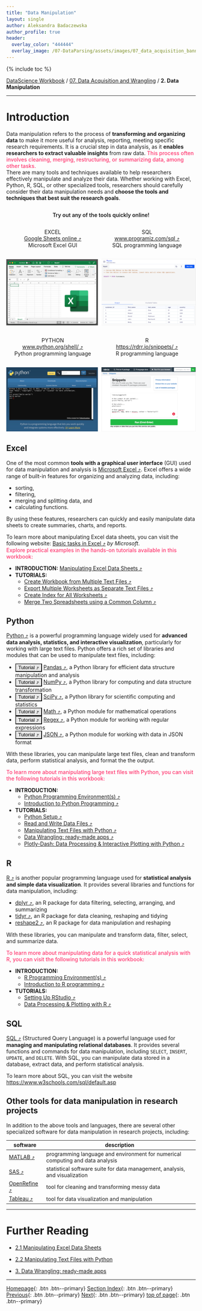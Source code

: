 ```yaml
---
title: "Data Manipulation"
layout: single
author: Aleksandra Badaczewska
author_profile: true
header:
  overlay_color: "444444"
  overlay_image: /07-DataParsing/assets/images/07_data_acquisition_banner.png
---
```


{% include toc %}

[DataScience Workbook](https://datascience.101workbook.org/) / [07. Data Acquisition and Wrangling](../00-DataParsing-LandingPage.md) / **2. Data Manipulation**

---


# Introduction

Data manipulation refers to the process of **transforming and organizing data** to make it more useful for analysis, reporting, meeting specific research requirements. It is a crucial step in data analysis, as it **enables researchers to extract valuable insights** from raw data.
<span style="color: #ff3870;font-weight: 500;">This process often involves cleaning, merging, restructuring, or summarizing data, among other tasks.</span> <br>
There are many tools and techniques available to help researchers effectively manipulate and analyze their data. Whether working with Excel, Python, R, SQL, or other specialized tools, researchers should carefully consider their data manipulation needs and **choose the tools and techniques that best suit the research goals**.

<p align="center" style="width:100%; display:inline-block; font-weight:600">Try out any of the tools quickly online!</p><br>
<p align="center" style="width:49%; display:inline-block;">
  EXCEL<br>
  <a href="https://www.google.com/sheets/about/" target="_blank">Google Sheets online  ⤴</a><br>
  Microsoft Excel GUI
</p>
<p align="center" style="width:49%; display:inline-block;">
  SQL <br>
  <a href="https://www.programiz.com/sql/online-compiler/" target="_blank">www.programiz.com/sql  ⤴</a><br>
  SQL programming language
</p>

![02_data_manipulation_tools1.png](../assets/images/02_data_manipulation_tools1.png)<br>


<p align="center" style="width:49%; display:inline-block;">
  PYTHON <br>
  <a href="https://www.python.org/shell/" target="_blank">www.python.org/shell/  ⤴</a><br>
  Python programming language
</p>
<p align="center" style="width:49%; display:inline-block;">
  R <br>
  <a href="https://rdrr.io/snippets/" target="_blank">https://rdrr.io/snippets/  ⤴</a><br>
  R programming language
</p>

![02_data_manipulation_tools2.png](../assets/images/02_data_manipulation_tools2.png)<br>




## Excel

One of the most common **tools with a graphical user interface** (GUI) used for data manipulation and analysis is <a href="https://www.microsoft.com/en-us/microsoft-365/excel" target="_blank">Microsoft Excel  ⤴</a>. Excel offers a wide range of built-in features for organizing and analyzing data, including:
* sorting,
* filtering,
* merging and splitting data, and
* calculating functions.

By using these features, researchers can quickly and easily manipulate data sheets to create summaries, charts, and reports.

To learn more about manipulating Excel data sheets, you can visit the following website: <a href="https://support.microsoft.com/en-us/office/basic-tasks-in-excel-dc775dd1-fa52-430f-9c3c-d998d1735fca" target="_blank">Basic tasks in Excel  ⤴</a> *by Microsoft*. <br>
<span style="color: #ff3870;font-weight: 500;">Explore practical examples in the hands-on tutorials available in this workbook:</span>
* **INTRODUCTION:** <a href="https://datascience.101workbook.org/07-DataParsing/02-DATA-MANIPULATION/01-EXCEL/01-manipulate-excel-sheets" target="_blank">Manipulating Excel Data Sheets  ⤴</a>
* **TUTORIALS:**
  * <a href="https://datascience.101workbook.org/07-DataParsing/02-DATA-MANIPULATION/01-EXCEL/02-tutorial-create-workbook-from-multiple-files" target="_blank">Create Workbook from Multiple Text Files  ⤴</a>
  * <a href="https://datascience.101workbook.org/07-DataParsing/02-DATA-MANIPULATION/01-EXCEL/03-tutorial-export-multiple-worksheets" target="_blank">Export Multiple Worksheets as Separate Text Files  ⤴</a>
  * <a href="https://datascience.101workbook.org/07-DataParsing/02-DATA-MANIPULATION/01-EXCEL/04-tutorial-create-index-for-all-worksheets" target="_blank">Create Index for All Worksheets  ⤴</a>
  * <a href="https://datascience.101workbook.org/07-DataParsing/02-DATA-MANIPULATION/01-EXCEL/05-tutorial-merge-spreadsheets-by-column" target="_blank">Merge Two Spreadsheets using a Common Column  ⤴</a>


## Python

<a href="https://www.python.org/shell/" target="_blank">Python  ⤴</a> is a powerful programming language widely used for **advanced data analysis, statistics, and interactive visualization**, particularly for working with large text files. Python offers a rich set of libraries and modules that can be used to manipulate text files, including:
* <a href="https://datascience.101workbook.org/05-IntroToProgramming/03-PYTHON/06-tutorial-python-data-manipulation-pandas" target="_blank"><input type="button" value="Tutorial ⤴" style="background-color: #e7e7e7; color: black;" /></a> <a href="https://pandas.pydata.org/" target="_blank">Pandas  ⤴</a>, a Python library for efficient data structure manipulation and analysis
* <a href="https://datascience.101workbook.org/05-IntroToProgramming/03-PYTHON/07-tutorial-python-array-manipulation-numpy" target="_blank"><input type="button" value="Tutorial ⤴" style="background-color: #e7e7e7; color: black;" /></a> <a href="https://numpy.org/" target="_blank">NumPy  ⤴</a>, a Python library for computing and data structure transformation
* <a href="https://datascience.101workbook.org/05-IntroToProgramming/03-PYTHON/08-tutorial-python-apply-statistics-scipy" target="_blank"><input type="button" value="Tutorial ⤴" style="background-color: #e7e7e7; color: black;" /></a> <a href="https://www.scipy.org/" target="_blank">SciPy  ⤴</a>, a Python library for scientific computing and statistics
* <a href="https://datascience.101workbook.org/05-IntroToProgramming/03-PYTHON/05-tutorial-python-round-abs-data-math-module" target="_blank"><input type="button" value="Tutorial ⤴" style="background-color: #e7e7e7; color: black;" /></a> <a href="https://docs.python.org/3/library/math.html" target="_blank">Math  ⤴</a>, a Python module for mathematical operations
* <a href="https://" target="_blank"><input type="button" value="Tutorial ⤴" style="background-color: #e7e7e7; color: black;" /></a> <a href="https://docs.python.org/3/library/re.html" target="_blank">Regex  ⤴</a>, a Python module for working with regular expressions
* <a href="https://datascience.101workbook.org/05-IntroToProgramming/03-PYTHON/04-tutorial-python-manage-data-json-string" target="_blank"><input type="button" value="Tutorial ⤴" style="background-color: #e7e7e7; color: black;" /></a> <a href="https://docs.python.org/3/library/json.html" target="_blank">JSON  ⤴</a>, a Python module for working with data in JSON format

With these libraries, you can manipulate large text files, clean and transform data, perform statistical analysis, and format the the output.

<span style="color: #ff3870;font-weight: 500;">To learn more about manipulating large text files with Python, you can visit the following tutorials in this workbook:</span>
* **INTRODUCTION:**
  * <a href="https://datascience.101workbook.org/04-DevelopmentEnvironment/02-python-programming-environment" target="_blank">Python Programming Environment(s)  ⤴</a>
  * <a href="https://datascience.101workbook.org/05-IntroToProgramming/03-PYTHON/01-introduction-to-python" target="_blank">Introduction to Python Programming  ⤴</a>
* **TUTORIALS:**
  * <a href="https://datascience.101workbook.org/05-IntroToProgramming/03-PYTHON/02-Python-setup" target="_blank">Python Setup  ⤴</a>
  * <a href="https://datascience.101workbook.org/05-IntroToProgramming/03-PYTHON/03-tutorial-read-write-files" target="_blank">Read and Write Data Files  ⤴</a>
  * <a href="https://datascience.101workbook.org/07-DataParsing/02-DATA-MANIPULATION/02-PYTHON/01-manipulate-data-with-python" target="_blank">Manipulating Text Files with Python  ⤴</a>
  * <a href="https://datascience.101workbook.org/07-DataParsing/03-DATA-WRANGLING-APPS/00-data-wrangling-apps" target="_blank">Data Wrangling: ready-made apps  ⤴</a>
  * <a href="https://datascience.101workbook.org/08-DataVisualization/02-GRAPHS/02-PYTHON/01-interactive-graphing-with-python" target="_blank">Plotly-Dash: Data Processing & Interactive Plotting with Python  ⤴</a>


## R

<a href="https://www.r-project.org" target="_blank">R  ⤴</a> is another popular programming language used for **statistical analysis and simple data visualization**. It provides several libraries and functions for data manipulation, including:
* <a href="https://dplyr.tidyverse.org/" target="_blank">dplyr  ⤴</a>, an R package for data filtering, selecting, arranging, and summarizing
* <a href="https://tidyr.tidyverse.org/" target="_blank">tidyr  ⤴</a>, an R package for data cleaning, reshaping and tidying
* <a href="https://cran.r-project.org/web/packages/reshape2/index.html" target="_blank">reshape2  ⤴</a>, an R package for data manipulation and reshaping

With these libraries, you can manipulate and transform data, filter, select, and summarize data.

<span style="color: #ff3870;font-weight: 500;">To learn more about manipulating data for a quick statistical analysis with R, you can visit the following tutorials in this workbook:</span>
* **INTRODUCTION:**
  * <a href="https://datascience.101workbook.org/04-DevelopmentEnvironment/03-r-programming-environment" target="_blank">R Programming Environment(s)  ⤴</a>
  * <a href="https://datascience.101workbook.org/05-IntroToProgramming/04-R/01-introduction-to-R" target="_blank">Introduction to R programming  ⤴</a>
* **TUTORIALS:**
  * <a href="https://datascience.101workbook.org/04-DevelopmentEnvironment/03A-tutorial-setting-up-rstudio" target="_blank">Setting Up RStudio  ⤴</a>
  * <a href="https://datascience.101workbook.org/08-DataVisualization/02-GRAPHS/03-R/01-graphing-with-rstudio" target="_blank">Data Processing & Plotting with R  ⤴</a>



## SQL

<a href="https://www.w3schools.com/sql/sql_intro.asp" target="_blank">SQL  ⤴</a> (Structured Query Language) is a powerful language used for **managing and manipulating relational databases**. It provides several functions and commands for data manipulation, including `SELECT`, `INSERT`, `UPDATE`, and `DELETE`. With SQL, you can manipulate data stored in a database, extract data, and perform statistical analysis.

To learn more about SQL, you can visit the website <a href="https://www.w3schools.com/sql/default.asp" target="_blank">https://www.w3schools.com/sql/default.asp</a>


## Other tools for data manipulation in research projects

In addition to the above tools and languages, there are several other specialized software for data manipulation in research projects, including:

| software | description |
|----------|-------------|
|<a href="https://www.mathworks.com/products/matlab.html" target="_blank">MATLAB  ⤴</a> |programming language and environment for numerical computing and data analysis|
|<a href="https://www.sas.com/en_us/software.html" target="_blank">SAS  ⤴</a> |statistical software suite for data management, analysis, and visualization|
|<a href="https://openrefine.org/" target="_blank">OpenRefine  ⤴</a> |tool for cleaning and transforming messy data|
|<a href="https://www.tableau.com/" target="_blank">Tableau  ⤴</a> |tool for data visualization and manipulation|



___
# Further Reading
* [2.1 Manipulating Excel Data Sheets](01-EXCEL/01-manipulate-excel-sheets)
* [2.2 Manipulating Text Files with Python](02-PYTHON/01-manipulate-data-with-python)

* [3. Data Wrangling: ready-made apps](../03-DATA-WRANGLING-APPS/00-data-wrangling-apps)


___

[Homepage](../../index.md){: .btn  .btn--primary}
[Section Index](../00-DataParsing-LandingPage){: .btn  .btn--primary}
[Previous](../01-FILE-ACCESS/04-4-tutorial-mount-remote-folder){: .btn  .btn--primary}
[Next](01-EXCEL/01-manipulate-excel-sheets){: .btn  .btn--primary}
[top of page](#introduction){: .btn  .btn--primary}
